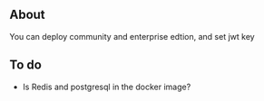## About

You can deploy community and enterprise edtion, and set jwt key

## To do

* Is Redis and postgresql in the docker image? 

